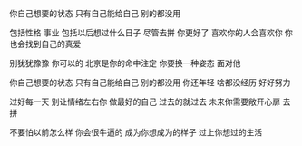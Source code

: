 你自己想要的状态  只有自己能给自己  别的都没用

包括性格  事业  包括以后想过什么日子  尽管去拼   你更好了  喜欢你的人会喜欢你    你也会找到自己的真爱  

别犹犹豫豫    你可以的  北京是你的命中注定  你要换一种姿态 面对他

你自己想要的状态  只有自己能给自己  别的都没用   你还年轻  啥都没经历  好好努力

过好每一天  别让情绪左右你  做最好的自己  过去的就过去   未来你需要敞开心扉  去拼

不要怕以前怎么样  你会很牛逼的   成为你想成为的样子   过上你想过的生活